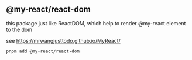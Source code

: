 ## @my-react/react-dom

this package just like ReactDOM, which help to render @my-react element to the dom

see https://mrwangjusttodo.github.io/MyReact/

```shell
pnpm add @my-react/react-dom
```